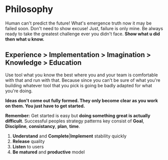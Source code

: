# Philosophy
Human can't predict the future! What's emergence truth now it may be failed soon. Don't need to show excuse! Just, failure is only mine. Be always ready to take the greatest challenge ever you didn't face. **Show what u did then what u know.**

Experience > Implementation > Imagination > Knowledge > Education
-----------------------------------------------------------------
Use tool what you know the best where you and your team is comfortable with that and run with that. Because since you can't be sure of what you're building whatever tool that you pick is going be badly adapted for what you're doing. 

**Ideas don't come out fully formed. They only become clear as you work on them. You just have to get started.**

**Remember:** Get started is easy but **doing something great is actually difficult**. Successful peoples strategy patterns key consist of **Goal**, **Discipline**, **consistancy**, **plan**, **time**.

1. **Understand** and **Complete**|**Implement** stability quickly
2. **Release** quality
3. **Listen** to users
4. **Be matured** and **productive** model

